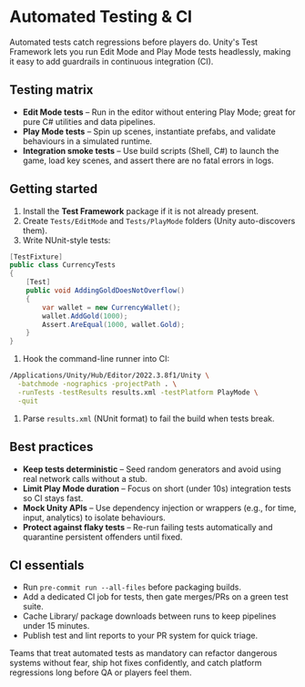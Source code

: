 # Automated Testing & CI

Automated tests catch regressions before players do. Unity's Test Framework lets you run Edit Mode
and Play Mode tests headlessly, making it easy to add guardrails in continuous integration (CI).

## Testing matrix

- **Edit Mode tests** – Run in the editor without entering Play Mode; great for pure C# utilities
  and data pipelines.
- **Play Mode tests** – Spin up scenes, instantiate prefabs, and validate behaviours in a simulated
  runtime.
- **Integration smoke tests** – Use build scripts (Shell, C#) to launch the game, load key scenes,
  and assert there are no fatal errors in logs.

## Getting started

1. Install the **Test Framework** package if it is not already present.
2. Create `Tests/EditMode` and `Tests/PlayMode` folders (Unity auto-discovers them).
3. Write NUnit-style tests:

```csharp
[TestFixture]
public class CurrencyTests
{
    [Test]
    public void AddingGoldDoesNotOverflow()
    {
        var wallet = new CurrencyWallet();
        wallet.AddGold(1000);
        Assert.AreEqual(1000, wallet.Gold);
    }
}
```

1. Hook the command-line runner into CI:

```bash
/Applications/Unity/Hub/Editor/2022.3.8f1/Unity \
  -batchmode -nographics -projectPath . \
  -runTests -testResults results.xml -testPlatform PlayMode \
  -quit
```

1. Parse `results.xml` (NUnit format) to fail the build when tests break.

## Best practices

- **Keep tests deterministic** – Seed random generators and avoid using real network calls without a
  stub.
- **Limit Play Mode duration** – Focus on short (under 10s) integration tests so CI stays fast.
- **Mock Unity APIs** – Use dependency injection or wrappers (e.g., for time, input, analytics) to
  isolate behaviours.
- **Protect against flaky tests** – Re-run failing tests automatically and quarantine persistent
  offenders until fixed.

## CI essentials

- Run `pre-commit run --all-files` before packaging builds.
- Add a dedicated CI job for tests, then gate merges/PRs on a green test suite.
- Cache Library/ package downloads between runs to keep pipelines under 15 minutes.
- Publish test and lint reports to your PR system for quick triage.

Teams that treat automated tests as mandatory can refactor dangerous systems without fear, ship hot
fixes confidently, and catch platform regressions long before QA or players feel them.
